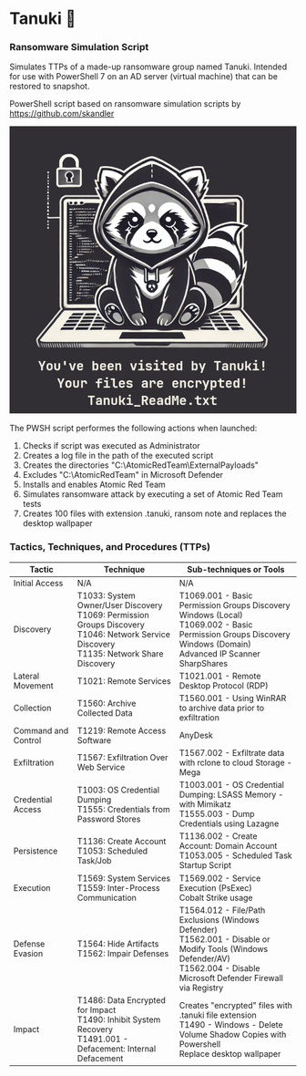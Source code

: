 # Tanuki 🦝
### Ransomware Simulation Script
Simulates TTPs of a made-up ransomware group named Tanuki.
Intended for use with PowerShell 7 on an AD server (virtual machine) that can be restored to snapshot.

PowerShell script based on ransomware simulation scripts by https://github.com/skandler

![screenshot](Tanuki_BG.jpg)

The PWSH script performes the following actions when launched:
1. Checks if script was executed as Administrator
2. Creates a log file in the path of the executed script
3. Creates the directories "C:\AtomicRedTeam\ExternalPayloads"
4. Excludes "C:\AtomicRedTeam" in Microsoft Defender
5. Installs and enables Atomic Red Team
6. Simulates ransomware attack by executing a set of Atomic Red Team tests
7. Creates 100 files with extension .tanuki, ransom note and replaces the desktop wallpaper
 
### Tactics, Techniques, and Procedures (TTPs)
| **Tactic**          | **Technique**                                                | **Sub-techniques or Tools**                                  |
| ------------------- | ------------------------------------------------------------ | ------------------------------------------------------------ |
| Initial Access      | N/A                                                          | N/A                                                          |
| Discovery           | T1033: System Owner/User Discovery<br />T1069: Permission Groups Discovery<br />T1046: Network Service Discovery<br />T1135: Network Share Discovery | T1069.001 - Basic Permission Groups Discovery Windows (Local)<br />T1069.002 - Basic Permission Groups Discovery Windows (Domain)<br />Advanced IP Scanner<br />SharpShares |
| Lateral Movement    | T1021: Remote Services                                       | T1021.001 - Remote Desktop Protocol (RDP)                    |
| Collection          | T1560: Archive Collected Data                                | T1560.001 - Using WinRAR to archive data prior to exfiltration |
| Command and Control | T1219: Remote Access Software                                | AnyDesk                                                      |
| Exfiltration        | T1567: Exfiltration Over Web Service                         | T1567.002 - Exfiltrate data with rclone to cloud Storage - Mega |
| Credential Access   | T1003: OS Credential Dumping<br />T1555: Credentials from Password Stores | T1003.001 - OS Credential Dumping: LSASS Memory - with Mimikatz<br />T1555.003 - Dump Credentials using Lazagne |
| Persistence         | T1136: Create Account<br />T1053: Scheduled Task/Job         | T1136.002 - Create Account: Domain Account<br />T1053.005 - Scheduled Task Startup Script |
| Execution           | T1569: System Services<br />T1559: Inter-Process Communication | T1569.002 - Service Execution (PsExec)<br />Cobalt Strike usage |
| Defense Evasion     | T1564: Hide Artifacts<br />T1562: Impair Defenses            | T1564.012 - File/Path Exclusions (Windows Defender)<br />T1562.001 - Disable or Modify Tools (Windows Defender/AV)<br />T1562.004 - Disable Microsoft Defender Firewall via Registry |
| Impact              | T1486: Data Encrypted for Impact<br />T1490: Inhibit System Recovery<br />T1491.001 - Defacement: Internal Defacement | Creates "encrypted" files with .tanuki file extension<br />T1490 - Windows - Delete Volume Shadow Copies with Powershell<br />Replace desktop wallpaper |
